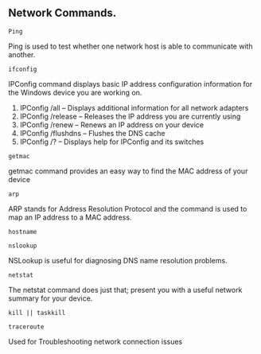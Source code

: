 ## Network Commands.

```
Ping
```

Ping is used to test whether one network host is able to communicate with another.

```
ifconfig
```

IPConfig command displays basic IP address configuration information for the Windows device you are working on.

1. IPConfig /all – Displays additional information for all network adapters
2. IPConfig /release – Releases the IP address you are currently using
3. IPConfig /renew – Renews an IP address on your device
4. IPConfig /flushdns – Flushes the DNS cache
5. IPConfig /? – Displays help for IPConfig and its switches

```
getmac
```

getmac command provides an easy way to find the MAC address of your device

```
arp
```

ARP stands for Address Resolution Protocol and the command is used to map an IP address to a MAC address.

```
hostname
```

```
nslookup
```

NSLookup is useful for diagnosing DNS name resolution problems.

```
netstat
```

The netstat command does just that; present you with a useful network summary for your device.

```
kill || taskkill
```

```
traceroute 
```

Used for Troubleshooting network connection issues
